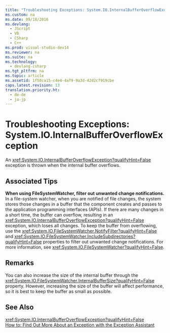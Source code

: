 ```yaml
---
title: "Troubleshooting Exceptions: System.IO.InternalBufferOverflowException"
ms.custom: na
ms.date: 09/18/2016
ms.devlang: 
  - JScript
  - VB
  - CSharp
  - C++
ms.prod: visual-studio-dev14
ms.reviewer: na
ms.suite: na
ms.technology: 
  - devlang-csharp
ms.tgt_pltfrm: na
ms.topic: article
ms.assetid: 1f58ca15-c4e4-4af9-9a3d-42d2cf919cbe
caps.latest.revision: 13
translation.priority.ht: 
  - de-de
  - ja-jp
---
```

# Troubleshooting Exceptions: System.IO.InternalBufferOverflowException
An <xref:System.IO.InternalBufferOverflowException?qualifyHint=False> exception is thrown when the internal buffer overflows.  
  
## Associated Tips  
 **When using FileSystemWatcher, filter out unwanted change notifications.**  
 In a file-system watcher, when you are notified of file changes, the system stores those changes in a buffer that the component creates and passes to the application programming interfaces (APIs). If there are many changes in a short time, the buffer can overflow, resulting in an <xref:System.IO.InternalBufferOverflowException?qualifyHint=False> exception, which loses all changes. To keep the buffer from overflowing, use the <xref:System.IO.FileSystemWatcher.NotifyFilter?qualifyHint=False> and <xref:System.IO.FileSystemWatcher.IncludeSubdirectories?qualifyHint=False> properties to filter out unwanted change notifications. For more information, see <xref:System.IO.FileSystemWatcher?qualifyHint=False>.  
  
## Remarks  
 You can also increase the size of the internal buffer through the <xref:System.IO.FileSystemWatcher.InternalBufferSize?qualifyHint=False> property. However, increasing the size of the buffer will affect performance, so it is best to keep the buffer as small as possible.  
  
## See Also  
 <xref:System.IO.InternalBufferOverflowException?qualifyHint=False>   
 [How to: Find Out More About an Exception with the Exception Assistant](../Topic/How%20to:%20Use%20the%20Exception%20Assistant.md)
